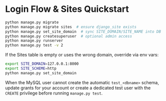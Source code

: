 # Login Flow & Sites Quickstart

```bash
python manage.py migrate
python manage.py migrate sites  # ensure django_site exists
python manage.py set_site_domain  # sync SITE_DOMAIN/SITE_NAME into DB
python manage.py createsuperuser  # optional admin access
python manage.py runserver
python manage.py test -v 2
```

If the Sites table is empty or uses the wrong domain, override via env vars:

```bash
export SITE_DOMAIN=127.0.0.1:8000
export SITE_SCHEME=http
python manage.py set_site_domain
```

When the MySQL user cannot create the automatic `test_<dbname>` schema,
update grants for your account or create a dedicated test user with the
`CREATE` privilege before running `manage.py test`.
